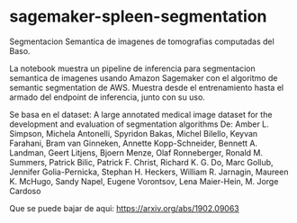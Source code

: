 # sagemaker-spleen-segmentation
Segmentacion Semantica de imagenes de tomografias computadas del Baso.

La notebook muestra un pipeline de inferencia para segmentacion semantica de imagenes usando Amazon Sagemaker con el algoritmo de semantic segmentation de AWS.
Muestra desde el entrenamiento hasta el armado del endpoint de inferencia, junto con su uso.

Se basa en el dataset: 
A large annotated medical image dataset for the development and evaluation of segmentation algorithms
De:
Amber L. Simpson, Michela Antonelli, Spyridon Bakas, Michel Bilello, Keyvan Farahani, Bram van Ginneken, Annette Kopp-Schneider, Bennett A. Landman, Geert Litjens, Bjoern Menze, Olaf Ronneberger, Ronald M. Summers, Patrick Bilic, Patrick F. Christ, Richard K. G. Do, Marc Gollub, Jennifer Golia-Pernicka, Stephan H. Heckers, William R. Jarnagin, Maureen K. McHugo, Sandy Napel, Eugene Vorontsov, Lena Maier-Hein, M. Jorge Cardoso

Que se puede bajar de aqui: https://arxiv.org/abs/1902.09063
